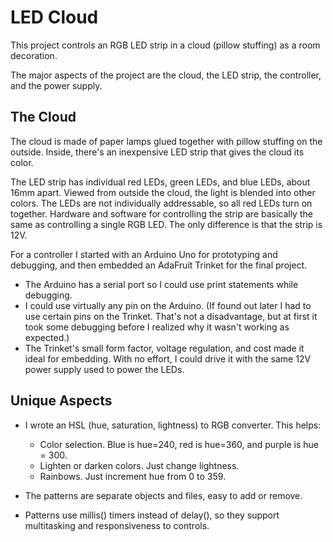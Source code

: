 # LED Cloud

This project controls an RGB LED strip in a cloud (pillow stuffing) as a room decoration.

The major aspects of the project are the cloud, the LED strip, the controller, and the power supply.

## The Cloud
The cloud is made of paper lamps glued together with pillow stuffing on the outside. Inside, there's an inexpensive LED strip that gives the cloud its color.

The LED strip has individual red LEDs, green LEDs, and blue LEDs, about 16mm apart. Viewed from outside the cloud, the light is blended into other colors. The LEDs are not individually addressable, so all red LEDs turn on together. Hardware and software for controlling the strip are basically the same as controlling a single RGB LED. The only difference is that the strip is 12V.

For a controller I started with an Arduino Uno for prototyping and debugging, and then embedded an AdaFruit Trinket for the final project.
* The Arduino has a serial port so I could use print statements while debugging.
* I could use virtually any pin on the Arduino. (If found out later I had to use certain pins on the Trinket. That's not a disadvantage, but at first it took some debugging before I realized why it wasn't working as expected.)
* The Trinket's small form factor, voltage regulation, and cost made it ideal for embedding. With no effort, I could drive it with the same 12V power supply used to power the LEDs.

## Unique Aspects
* I wrote an HSL (hue, saturation, lightness) to RGB converter. This helps:
    * Color selection. Blue is hue=240, red is hue=360, and purple is hue = 300.
    * Lighten or darken colors. Just change lightness.
    * Rainbows. Just increment hue from 0 to 359.

* The patterns are separate objects and files, easy to add or remove.

* Patterns use millis() timers instead of delay(), so they support multitasking and responsiveness to controls.

